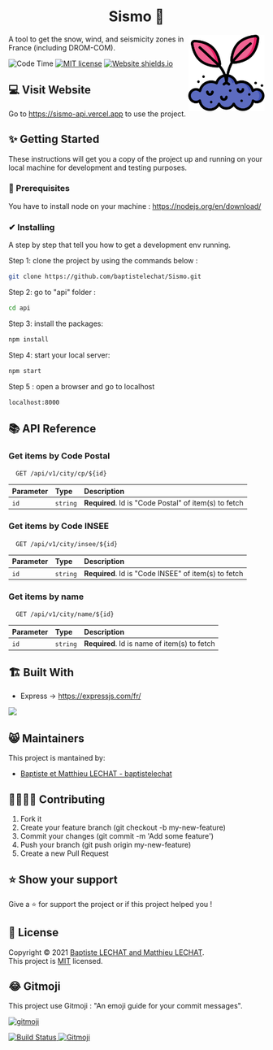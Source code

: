 <h1 align="center">Sismo 🏡</h1>

<img src="../frontend/public/logo.png" height="150" align="right">

A tool to get the snow, wind, and seismicity zones in France (including DROM-COM).

![Code Time](https://img.shields.io/endpoint?style=flat&url=https://codetime-api.datreks.com/badge/353?logoColor=white%26project=Sismo%26recentMS=0%26showProject=false)
[![MIT license](https://img.shields.io/badge/License-MIT-blue.svg)](https://github.com/baptistelechat/Sismo/blob/main/LICENSE.txt)
[![Website shields.io](https://img.shields.io/website-up-down-green-red/http/shields.io.svg)](https://sismo.vercel.app)

## 💻 Visit Website
Go to https://sismo-api.vercel.app to use the project.

## ✨ Getting Started
These instructions will get you a copy of the project up and running on your local machine for development and testing purposes.

### 🚩 Prerequisites
You have to install node on your machine : https://nodejs.org/en/download/

### ✔ Installing
A step by step that tell you how to get a development env running.

Step 1: clone the project by using the commands below :
```bash
git clone https://github.com/baptistelechat/Sismo.git
```
Step 2: go to "api" folder :
```bash
cd api
```
Step 3: install the packages:
```bash
npm install
```
Step 4: start your local server:
```bash
npm start
```
Step 5 : open a browser and go to localhost
```bash
localhost:8000
```

## 📚 API Reference

### Get items by Code Postal

```http
  GET /api/v1/city/cp/${id}
```

| Parameter | Type     | Description                |
| :-------- | :------- | :------------------------- |
| `id` | `string` | **Required**. Id is "Code Postal" of item(s) to fetch |

### Get items by Code INSEE

```http
  GET /api/v1/city/insee/${id}
```

| Parameter | Type     | Description                |
| :-------- | :------- | :------------------------- |
| `id` | `string` | **Required**. Id is "Code INSEE" of item(s) to fetch |

### Get items by name

```http
  GET /api/v1/city/name/${id}
```

| Parameter | Type     | Description                |
| :-------- | :------- | :------------------------- |
| `id` | `string` | **Required**. Id is name of item(s) to fetch |

## 🏗 Built With
- Express → https://expressjs.com/fr/

<p align="left">
<img src="https://upload.wikimedia.org/wikipedia/commons/6/64/Expressjs.png" height="65">
</p>

## 😸 Maintainers
This project is mantained by:
* [Baptiste et Matthieu LECHAT - baptistelechat](https://github.com/baptistelechat)

## 👨‍💻👩‍💻 Contributing

1. Fork it
2. Create your feature branch (git checkout -b my-new-feature)
3. Commit your changes (git commit -m 'Add some feature')
4. Push your branch (git push origin my-new-feature)
5. Create a new Pull Request

## ⭐ Show your support
Give a ⭐️ for support the project or if this project helped you !

## 📝 License
Copyright © 2021 [Baptiste LECHAT and Matthieu LECHAT](https://github.com/baptistelechat).<br />
This project is [MIT](https://github.com/baptistelechat/Sismo/blob/main/LICENSE.txt) licensed.

## 😂 Gitmoji

This project use Gitmoji : "An emoji guide for your commit messages".

<p align="left">
	<a href="https://gitmoji.carloscuesta.me">
		<img src="https://cloud.githubusercontent.com/assets/7629661/20073135/4e3db2c2-a52b-11e6-85e1-661a8212045a.gif" width="250" alt="gitmoji">
	</a>
</p>
<p align="left">
	<a href="https://travis-ci.org/carloscuesta/gitmoji">
		<img src="https://img.shields.io/travis/carloscuesta/gitmoji/master?style=flat-square"
			 alt="Build Status">
	</a>
	<a href="https://gitmoji.carloscuesta.me">
		<img src="https://img.shields.io/badge/gitmoji-%20😜%20😍-FFDD67.svg?style=flat-square"
			 alt="Gitmoji">
	</a>
</p>